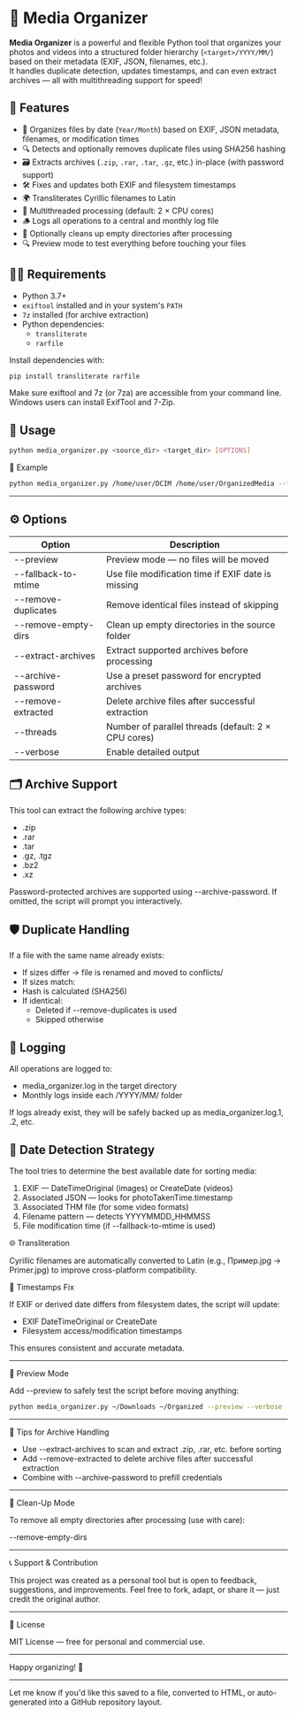 # 📁 Media Organizer

**Media Organizer** is a powerful and flexible Python tool that organizes your photos and videos into a structured folder hierarchy (`<target>/YYYY/MM/`) based on their metadata (EXIF, JSON, filenames, etc.).  
It handles duplicate detection, updates timestamps, and can even extract archives — all with multithreading support for speed!

## 🚀 Features

- 📅 Organizes files by date (`Year/Month`) based on EXIF, JSON metadata, filenames, or modification times
- 🔍 Detects and optionally removes duplicate files using SHA256 hashing
- 🗃️ Extracts archives (`.zip`, `.rar`, `.tar`, `.gz`, etc.) in-place (with password support)
- 🛠️ Fixes and updates both EXIF and filesystem timestamps
- 🌍 Transliterates Cyrillic filenames to Latin
- 🧵 Multithreaded processing (default: 2 × CPU cores)
- 🪵 Logs all operations to a central and monthly log file
- 🧹 Optionally cleans up empty directories after processing
- 🔍 Preview mode to test everything before touching your files

## 🧑‍💻 Requirements

- Python 3.7+
- `exiftool` installed and in your system's `PATH`
- `7z` installed (for archive extraction)
- Python dependencies:
  - `transliterate`
  - `rarfile`

Install dependencies with:

```bash
pip install transliterate rarfile
```

Make sure exiftool and 7z (or 7za) are accessible from your command line.
Windows users can install ExifTool and 7-Zip.

##  🧾 Usage
```bash
python media_organizer.py <source_dir> <target_dir> [OPTIONS]
```
📌 Example
```bash
python media_organizer.py /home/user/DCIM /home/user/OrganizedMedia --fallback-to-mtime --extract-archives --remove-duplicates --remove-empty-dirs --verbose
```
---

## ⚙️ Options

| Option   | Description   |
|----------|---------------|
|--preview | Preview mode — no files will be moved |
|--fallback-to-mtime |	Use file modification time if EXIF date is missing |
|--remove-duplicates |	Remove identical files instead of skipping |
|--remove-empty-dirs |	Clean up empty directories in the source folder |
|--extract-archives |	Extract supported archives before processing |
|--archive-password <password>	| Use a preset password for encrypted archives |
|--remove-extracted	| Delete archive files after successful extraction |
|--threads <num> | Number of parallel threads (default: 2 × CPU cores) |
|--verbose	| Enable detailed output |


## 🗂️ Archive Support

This tool can extract the following archive types:
- .zip
- .rar
- .tar
- .gz, .tgz
- .bz2
- .xz

Password-protected archives are supported using --archive-password. If omitted, the script will prompt you interactively.

## 🛡️ Duplicate Handling

If a file with the same name already exists:
- If sizes differ → file is renamed and moved to conflicts/
- If sizes match:
- Hash is calculated (SHA256)
- If identical:
  - Deleted if --remove-duplicates is used
  - Skipped otherwise

## 📑 Logging

All operations are logged to:
- media_organizer.log in the target directory
- Monthly logs inside each <target>/YYYY/MM/ folder

If logs already exist, they will be safely backed up as media_organizer.log.1, .2, etc.

## 🧠 Date Detection Strategy

The tool tries to determine the best available date for sorting media:
1.	EXIF — DateTimeOriginal (images) or CreateDate (videos)
2.	Associated JSON — looks for photoTakenTime.timestamp
3.	Associated THM file (for some video formats)
4.	Filename pattern — detects YYYYMMDD_HHMMSS
5.	File modification time (if --fallback-to-mtime is used)



🌐 Transliteration

Cyrillic filenames are automatically converted to Latin (e.g., Пример.jpg → Primer.jpg) to improve cross-platform compatibility.



🧼 Timestamps Fix

If EXIF or derived date differs from filesystem dates, the script will update:
- EXIF DateTimeOriginal or CreateDate
- Filesystem access/modification timestamps

This ensures consistent and accurate metadata.

---

🧪 Preview Mode

Add --preview to safely test the script before moving anything:

```bash
python media_organizer.py ~/Downloads ~/Organized --preview --verbose
```

---

🔐 Tips for Archive Handling
- Use --extract-archives to scan and extract .zip, .rar, etc. before sorting
- Add --remove-extracted to delete archive files after successful extraction
- Combine with --archive-password to prefill credentials

---

🧹 Clean-Up Mode

To remove all empty directories after processing (use with care):

--remove-empty-dirs


---

📞 Support & Contribution

This project was created as a personal tool but is open to feedback, suggestions, and improvements.
Feel free to fork, adapt, or share it — just credit the original author.

---

📜 License

MIT License — free for personal and commercial use.

---

Happy organizing! 🎉

---

Let me know if you'd like this saved to a file, converted to HTML, or auto-generated into a GitHub repository layout.
